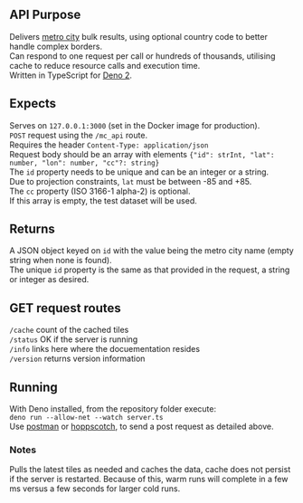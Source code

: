 ## API Purpose
Delivers [metro city](https://github.com/cafread/metrocity2024) bulk results, using optional country code to better handle complex borders.  
Can respond to one request per call or hundreds of thousands, utilising cache to reduce resource calls and execution time.  
Written in TypeScript for [Deno 2](https://deno.com/blog/v2.0).

## Expects
Serves on `127.0.0.1:3000` (set in the Docker image for production).  
`POST` request using the `/mc_api` route.  
Requires the header `Content-Type: application/json`  
Request body should be an array with elements `{"id": strInt, "lat": number, "lon": number, "cc"?: string}`  
The `id` property needs to be unique and can be an integer or a string.  
Due to projection constraints, `lat` must be between -85 and +85.  
The `cc` property (ISO 3166-1 alpha-2) is optional.  
If this array is empty, the test dataset will be used.

## Returns
A JSON object keyed on `id` with the value being the metro city name (empty string when none is found).  
The unique `id` property is the same as that provided in the request, a string or integer as desired.  

## GET request routes
`/cache`    count of the cached tiles  
`/status`   OK if the server is running  
`/info`     links here where the docuementation resides  
`/version`  returns version information

## Running
With Deno installed, from the repository folder execute:  
`deno run --allow-net --watch server.ts`  
Use [postman](https://www.postman.com/) or [hoppscotch](https://hoppscotch.io/), to send a post request as detailed above.

### Notes
Pulls the latest tiles as needed and caches the data, cache does not persist if the server is restarted. Because of this, warm runs will complete in a few ms versus a few seconds for larger cold runs.